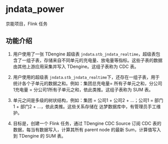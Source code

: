 # jndata_power

京能项目，Flink 任务

## 功能介绍

1. 用户使用了一张 TDengine 超级表 `jndata`.`stb_jndata_realtime`，超级表包含了一组子表，存储来自不同单元的充电量、放电量等指标。这些子表的数据由其他上游应用采集并写入
   TDengine。这组子表称为 CDC 表。

2. 用户使用的超级表 `jndata`.`stb_jndata_realtime`下，还存在一组子表，用于统计各个子单元的数据之和。例如：集团总充电量=
   所有子单元之和，分公司1充电量 = 分公司1所有子单元之和，依此类推。这组子表称为 SUM 表。

3. 单元之间是多级的树状结构，例如：集团 = 公司1 + 公司2 + ...；公司1 = 部门1 + 部门2 + ...，依此类推。这些关系存储在
   达梦数据库中，有管理员手工维护。

4. 目标是，创建一个 Flink 任务，通过 TDengine CDC Source 订阅 CDC 表的数据，每当有数据写入，计算其所有 parent node 的最新
   Sum，计算值写入到 TDengine 的 SUM 表。